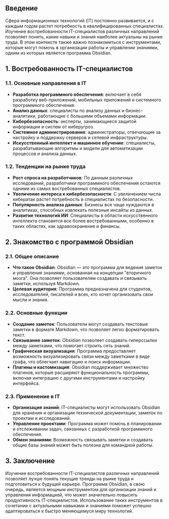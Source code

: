 ## Введение

Сфера информационных технологий (IT) постоянно развивается, и с каждым годом растет потребность в квалифицированных специалистах. Изучение востребованности IT-специалистов различных направлений позволяет понять, какие навыки и знания наиболее актуальны на рынке труда. В этом контексте также важно познакомиться с инструментами, которые могут помочь в организации работы и управлении знаниями, одним из которых является программа Obsidian.

## 1. Востребованность IT-специалистов

### 1.1. Основные направления в IT

- **Разработка программного обеспечения**: включает в себя разработку веб-приложений, мобильных приложений и системного программного обеспечения.
- **Анализ данных**: специалисты по анализу данных и бизнес-аналитики, работающие с большими объемами информации.
- **Кибербезопасность**: эксперты, занимающиеся защитой информации и систем от киберугроз.
- **Системное администрирование**: администраторы, отвечающие за настройку и поддержку серверов и сетевой инфраструктуры.
- **Искусственный интеллект и машинное обучение**: специалисты, разрабатывающие алгоритмы и модели для автоматизации процессов и анализа данных.

### 1.2. Тенденции на рынке труда

- **Рост спроса на разработчиков**: По данным различных исследований, разработчики программного обеспечения остаются одними из самых востребованных специалистов.
- **Увеличение интереса к кибербезопасности**: С увеличением числа кибератак растет потребность в специалистах по безопасности.
- **Популярность анализа данных**: Бизнесы все чаще нуждаются в аналитиках, способных извлекать полезные инсайты из данных.
- **Развитие технологий ИИ**: Специалисты в области искусственного интеллекта становятся все более востребованными, особенно в таких областях, как здравоохранение и финансы.

## 2. Знакомство с программой Obsidian

### 2.1. Общее описание

- **Что такое Obsidian**: Obsidian — это программа для ведения заметок и управления знаниями, основанная на концепции "вторичного мозга". Она позволяет пользователям создавать и связывать заметки, используя Markdown.
- **Целевая аудитория**: Программа предназначена для студентов, исследователей, писателей и всех, кто хочет организовать свои мысли и знания.

### 2.2. Основные функции

- **Создание заметок**: Пользователи могут создавать текстовые заметки в формате Markdown, что позволяет легко форматировать текст.
- **Связывание заметок**: Obsidian позволяет создавать гиперссылки между заметками, что помогает строить сеть знаний.
- **Графическая визуализация**: Программа предоставляет возможность визуализировать связи между заметками в виде графа, что облегчает навигацию и поиск информации.
- **Плагины и кастомизация**: Obsidian поддерживает множество плагинов, которые расширяют функциональность программы, включая интеграцию с другими инструментами и настройку интерфейса.

### 2.3. Применение в IT

- **Организация знаний**: IT-специалисты могут использовать Obsidian для хранения и организации технической документации, заметок по проектам и исследований.
- **Управление проектами**: Программа может помочь в планировании и отслеживании задач, связанных с разработкой программного обеспечения.
- **Обмен знаниями**: Возможность связывать заметки и создавать общие базы знаний может быть полезна для командной работы.

## 3. Заключение

Изучение востребованности IT-специалистов различных направлений позволяет лучше понять текущие тренды на рынке труда и подготовиться к будущей карьере. Программа Obsidian, в свою очередь, является мощным инструментом для организации знаний и управления информацией, что может значительно повысить продуктивность IT-специалистов. Использование таких инструментов в сочетании с актуальными навыками и знаниями поможет успешно адаптироваться к быстро меняющемуся миру технологий.